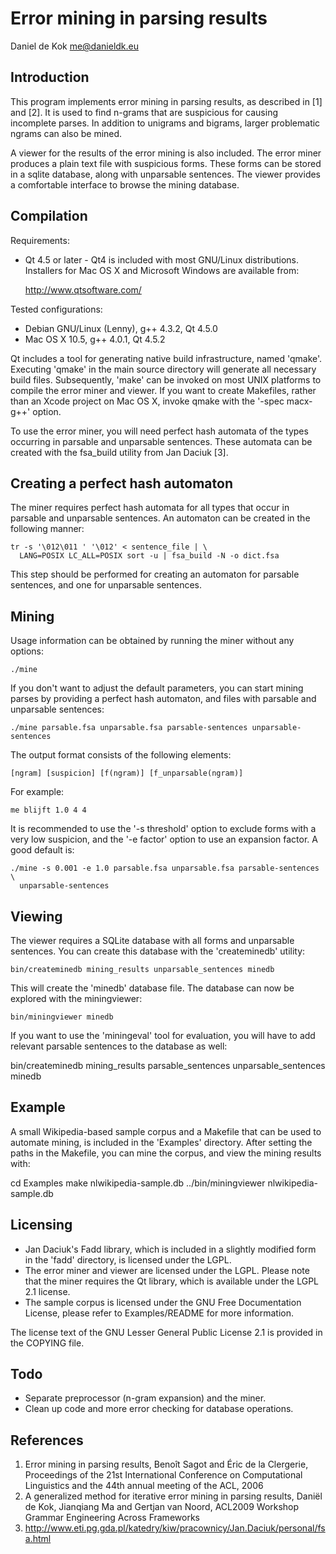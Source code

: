 Error mining in parsing results
===============================
Daniel de Kok <me@danieldk.eu>

Introduction
------------

This program implements error mining in parsing results, as described
in [1] and [2]. It is used to find n-grams that are suspicious for
causing incomplete parses. In addition to unigrams and bigrams, larger
problematic ngrams can also be mined.

A viewer for the results of the error mining is also included. The
error miner produces a plain text file with suspicious forms. These
forms can be stored in a sqlite database, along with unparsable
sentences. The viewer provides a comfortable interface to browse the
mining database.

Compilation
-----------

Requirements:

- Qt 4.5 or later - Qt4 is included with most GNU/Linux distributions.
  Installers for Mac OS X and Microsoft Windows are available from:

  http://www.qtsoftware.com/

Tested configurations:

- Debian GNU/Linux (Lenny), g++ 4.3.2, Qt 4.5.0
- Mac OS X 10.5, g++ 4.0.1, Qt 4.5.2

Qt includes a tool for generating native build infrastructure, named
'qmake'. Executing 'qmake' in the main source directory will generate
all necessary build files. Subsequently, 'make' can be invoked on most
UNIX platforms to compile the error miner and viewer. If you want to
create Makefiles, rather than an Xcode project on Mac OS X, invoke
qmake with the '-spec macx-g++' option.

To use the error miner, you will need perfect hash automata of the
types occurring in parsable and unparsable sentences. These automata
can be created with the fsa_build utility from Jan Daciuk [3].

Creating a perfect hash automaton
---------------------------------

The miner requires perfect hash automata for all types that occur
in parsable and unparsable sentences. An automaton can be created
in the following manner:

    tr -s '\012\011 ' '\012' < sentence_file | \
      LANG=POSIX LC_ALL=POSIX sort -u | fsa_build -N -o dict.fsa

This step should be performed for creating an automaton for parsable
sentences, and one for unparsable sentences.

Mining
------

Usage information can be obtained by running the miner without any
options:

    ./mine

If you don't want to adjust the default parameters, you can start
mining parses by providing a perfect hash automaton, and files
with parsable and unparsable sentences:

    ./mine parsable.fsa unparsable.fsa parsable-sentences unparsable-sentences

The output format consists of the following elements:

    [ngram] [suspicion] [f(ngram)] [f_unparsable(ngram)]

For example:

    me blijft 1.0 4 4

It is recommended to use the '-s threshold' option to exclude forms
with a very low suspicion, and the '-e factor' option to use an
expansion factor. A good default is:

    ./mine -s 0.001 -e 1.0 parsable.fsa unparsable.fsa parsable-sentences \
      unparsable-sentences

Viewing
-------

The viewer requires a SQLite database with all forms and unparsable
sentences. You can create this database with the 'createminedb'
utility:

    bin/createminedb mining_results unparsable_sentences minedb

This will create the 'minedb' database file. The database can now
be explored with the miningviewer:

    bin/miningviewer minedb

If you want to use the 'miningeval' tool for evaluation, you will have
to add relevant parsable sentences to the database as well:

 bin/createminedb mining_results parsable_sentences unparsable_sentences \
 	minedb

Example
-------

A small Wikipedia-based sample corpus and a Makefile that can be used
to automate mining, is included in the 'Examples' directory. After
setting the paths in the Makefile, you can mine the corpus, and view
the mining results with:

 cd Examples
 make nlwikipedia-sample.db
 ../bin/miningviewer nlwikipedia-sample.db

Licensing
---------

- Jan Daciuk's Fadd library, which is included in a slightly modified form
  in the 'fadd' directory, is licensed under the LGPL.
- The error miner and viewer are licensed under the LGPL. Please note that
  the miner requires the Qt library, which is available under the LGPL 2.1
  license.
- The sample corpus is licensed under the GNU Free Documentation License,
  please refer to Examples/README for more information.

The license text of the GNU Lesser General Public License 2.1 is provided
in the COPYING file.

Todo
----

- Separate preprocessor (n-gram expansion) and the miner.
- Clean up code and more error checking for database operations.

References
----------

1. Error mining in parsing results, Benoît Sagot and Éric de la Clergerie,
   Proceedings of the 21st International Conference on Computational
   Linguistics and the 44th annual meeting of the ACL, 2006
2. A generalized method for iterative error mining in parsing results,
   Daniël de Kok, Jianqiang Ma and Gertjan van Noord, ACL2009 Workshop
   Grammar Engineering Across Frameworks
3. http://www.eti.pg.gda.pl/katedry/kiw/pracownicy/Jan.Daciuk/personal/fsa.html
